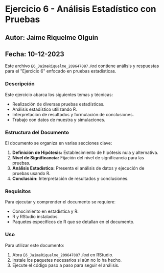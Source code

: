 
# Ejercicio 6 - Análisis Estadístico con Pruebas

## Autor: Jaime Riquelme Olguin

## Fecha: 10-12-2023

Este archivo `E6_JaimeRiquelme_209647087.Rmd` contiene análisis y respuestas para el "Ejercicio 6" enfocado en pruebas estadísticas.

### Descripción

Este ejercicio abarca los siguientes temas y técnicas:
- Realización de diversas pruebas estadísticas.
- Análisis estadístico utilizando R.
- Interpretación de resultados y formulación de conclusiones.
- Trabajo con datos de muestra y simulaciones.

### Estructura del Documento

El documento se organiza en varias secciones clave:
1. **Definición de Hipótesis:** Establecimiento de hipótesis nula y alternativa.
2. **Nivel de Significancia:** Fijación del nivel de significancia para las pruebas.
3. **Análisis Estadístico:** Presenta el análisis de datos y ejecución de pruebas usando R.
4. **Conclusión:** Interpretación de resultados y conclusiones.

### Requisitos

Para ejecutar y comprender el documento se requiere:
- Conocimiento en estadística y R.
- R y RStudio instalados.
- Paquetes específicos de R que se detallan en el documento.

### Uso

Para utilizar este documento:
1. Abra `E6_JaimeRiquelme_209647087.Rmd` en RStudio.
2. Instale los paquetes necesarios si aún no lo ha hecho.
3. Ejecute el código paso a paso para seguir el análisis.
